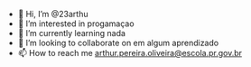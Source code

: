 - 👋 Hi, I’m @23arthu
- 👀 I’m interested in  progamaçao
- 🌱 I’m currently learning nada
- 💞️ I’m looking to collaborate on em algum aprendizado
- 📫 How to reach me arthur.pereira.oliveira@escola.pr.gov.br

<!---
23arthu/23arthu is a ✨ special ✨ repository because its `README.md` (this file) appears on your GitHub profile.
You can click the Preview link to take a look at your changes.
--->
